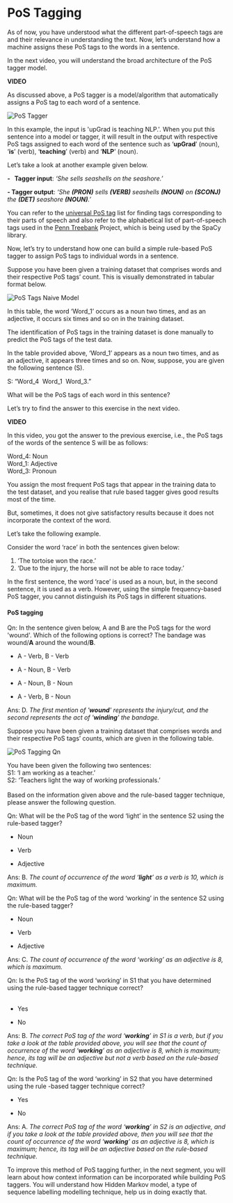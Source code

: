# PoS Tagging

As of now, you have understood what the different part-of-speech tags are and their relevance in understanding the text. Now, let’s understand how a machine assigns these PoS tags to the words in a sentence.

In the next video, you will understand the broad architecture of the PoS tagger model.

**VIDEO**

As discussed above, a PoS tagger is a model/algorithm that automatically assigns a PoS tag to each word of a sentence.

![PoS Tagger](https://i.ibb.co/xHDp7np/Po-S-Tagger.png)

In this example, the input is 'upGrad is teaching NLP.'. When you put this sentence into a model or tagger, it will result in the output with respective PoS tags assigned to each word of the sentence such as ‘**upGrad**’ (noun), ‘**is**’ (verb), ‘**teaching**’ (verb) and ‘**NLP**’ (noun).

Let’s take a look at another example given below.

**-   Tagger input**: *‘She sells seashells on the seashore.’*

**- Tagger output**: *‘She **(PRON)** sells **(VERB)** seashells **(NOUN)** on **(SCONJ)** the **(DET)** seashore **(NOUN)**.’*

You can refer to the [universal PoS tag](https://universaldependencies.org/docs/u/pos/index.html) list for finding tags corresponding to their parts of speech and also refer to the alphabetical list of part-of-speech tags used in the [Penn Treebank](https://www.ling.upenn.edu/courses/Fall_2003/ling001/penn_treebank_pos.html) Project, which is being used by the SpaCy library.

Now, let’s try to understand how one can build a simple rule-based PoS tagger to assign PoS tags to individual words in a sentence. 

Suppose you have been given a training dataset that comprises words and their respective PoS tags’ count. This is visually demonstrated in tabular format below. 

![PoS Tags Naive Model](https://i.ibb.co/Gny3kRY/Po-S-Tags-Naive-Model.png)

In this table, the word ‘Word_1’ occurs as a noun two times, and as an adjective, it occurs six times and so on in the training dataset.

The identification of PoS tags in the training dataset is done manually to predict the PoS tags of the test data.

In the table provided above, ‘Word_1’ appears as a noun two times, and as an adjective, it appears three times and so on. Now, suppose, you are given the following sentence (S).

S: “Word_4  Word_1  Word_3.”

What will be the PoS tags of each word in this sentence?

Let’s try to find the answer to this exercise in the next video.

**VIDEO**

In this video, you got the answer to the previous exercise, i.e., the PoS tags of the words of the sentence S will be as follows:

Word_4: Noun  
Word_1: Adjective  
Word_3: Pronoun

You assign the most frequent PoS tags that appear in the training data to the test dataset, and you realise that rule based tagger gives good results most of the time.

But, sometimes, it does not give satisfactory results because it does not incorporate the context of the word.

Let’s take the following example.

Consider the word ‘race’ in both the sentences given below:

1.  ‘The tortoise won the race.’
2.  ‘Due to the injury, the horse will not be able to race today.’

In the first sentence, the word ‘race’ is used as a noun, but, in the second sentence, it is used as a verb. However, using the simple frequency-based PoS tagger, you cannot distinguish its PoS tags in different situations.

#### PoS tagging

Qn: In the sentence given below, A and B are the PoS tags for the word 'wound'. Which of the following options is correct? The bandage was wound/**A** around the wound/**B**.  

- A - Verb, B - Verb

- A - Noun, B - Verb

- A - Noun, B - Noun

- A - Verb, B - Noun

Ans: D. *The first mention of '**wound**' represents the injury/cut, and the second represents the act of '**winding**' the bandage.*

Suppose you have been given a training dataset that comprises words and their respective PoS tags’ counts, which are given in the following table.

![PoS Tagging Qn](https://images.upgrad.com/f680dbfa-2fc1-4fc1-a460-715a687d574a-syntactic%20pic3.png)
 
You have been given the following two sentences:  
S1: ‘I am working as a teacher.’  
S2: ‘Teachers light the way of working professionals.’  
   
Based on the information given above and the rule-based tagger technique, please answer the following question. 

Qn: What will be the PoS tag of the word ‘light’ in the sentence S2 using the rule-based tagger?

- Noun

- Verb

- Adjective

Ans: B. *The count of occurrence of the word ‘**light**’ as a verb is 10, which is maximum.*

Qn: What will be the PoS tag of the word ‘working’ in the sentence S2 using the rule-based tagger?

- Noun

- Verb

- Adjective

Ans: C. *The count of occurrence of the word ‘working’ as an adjective is 8, which is maximum.*

Qn: Is the PoS tag of the word ‘working’ in S1 that you have determined using the rule-based tagger technique correct?  
 
- Yes

- No

Ans: B. *The correct PoS tag of the word ‘**working**’ in S1 is a verb, but if you take a look at the table provided above, you will see that the count of occurrence of the word ‘**working**’ as an adjective is 8, which is maximum; hence, its tag will be an adjective but not a verb based on the rule-based technique.*

Qn: Is the PoS tag of the word ‘working’ in S2 that you have determined using the rule -based tagger technique correct?

- Yes

- No

Ans: A. *The correct PoS tag of the word ‘**working**’ in S2 is an adjective, and if you take a look at the table provided above, then you will see that the count of occurrence of the word ‘**working**’ as an adjective is 8, which is maximum; hence, its tag will be an adjective based on the rule-based technique.*

To improve this method of PoS tagging further, in the next segment, you will learn about how context information can be incorporated while building PoS taggers. You will understand how Hidden Markov model, a type of sequence labelling modelling technique, help us in doing exactly that.